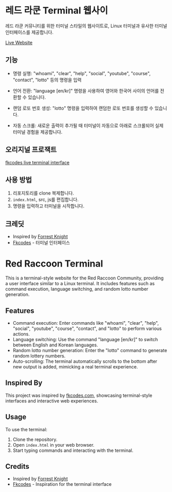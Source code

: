 # 레드 라쿤 Terminal 웹사이

레드 라쿤 커뮤니티를 위한 터미널 스타일의 웹사이트로, Linux 터미널과 유사한 터미널 인터페이스를 제공합니다.

[Live Website](https://about.redraccoon.kr)

## 기능

- 명령 실행: "whoami", "clear", "help", "social", "youtube", "course", "contact", "lotto" 등의 명령을 입력

- 언어 전환: "language [en/kr]" 명령을 사용하여 영어와 한국어 사이의 언어를 전환할 수 있습니다.

- 랜덤 로또 번호 생성: "lotto" 명령을 입력하여 랜덤한 로또 번호를 생성할 수 있습니다.

- 자동 스크롤: 새로운 출력이 추가될 때 터미널이 자동으로 아래로 스크롤되어 실제 터미널 경험을 제공합니다.

## 오리지널 프로잭트
[fkcodes live terminal interface](https://fkcodes.com/)

## 사용 방법

1. 리포지토리를 clone 복제합니다.
2. `index.html`, src, js를 편집합니다.
3. 명령을 입력하고 터미널을 시작합니다.

## 크레딧

- Inspired by [Forrest Knight](https://github.com/ForrestKnight)
- [Fkcodes](https://fkcodes.com/) - 터미널 인터페이스 

# Red Raccoon Terminal

This is a terminal-style website for the Red Raccoon Community, providing a user interface similar to a Linux terminal. It includes features such as command execution, language switching, and random lotto number generation.

## Features

- Command execution: Enter commands like "whoami", "clear", "help", "social", "youtube", "course", "contact", and "lotto" to perform various actions.
- Language switching: Use the command "language [en/kr]" to switch between English and Korean languages.
- Random lotto number generation: Enter the "lotto" command to generate random lottery numbers.
- Auto-scrolling: The terminal automatically scrolls to the bottom after new output is added, mimicking a real terminal experience.

## Inspired By
This project was inspired by [fkcodes.com](https://fkcodes.com/), showcasing terminal-style interfaces and interactive web experiences.

## Usage
To use the terminal:
1. Clone the repository.
2. Open `index.html` in your web browser.
3. Start typing commands and interacting with the terminal.

## Credits

- Inspired by [Forrest Knight](https://github.com/ForrestKnight)
- [Fkcodes](https://fkcodes.com/) - Inspiration for the terminal interface


